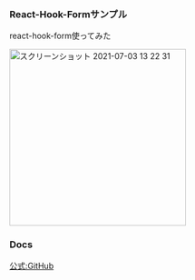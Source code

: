 ### React-Hook-Formサンプル
react-hook-form使ってみた
<br />

<img width="311" alt="スクリーンショット 2021-07-03 13 22 31" src="https://user-images.githubusercontent.com/71884766/124342816-bb46f600-dc01-11eb-89cb-b44bee197f7b.png">

### Docs
[公式:GitHub](https://github.com/react-hook-form/react-hook-form)
